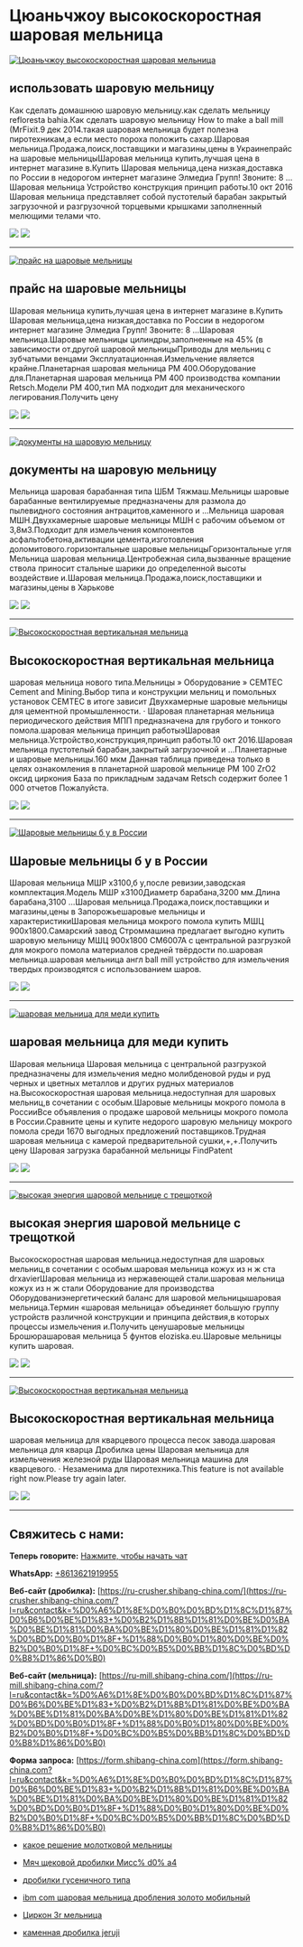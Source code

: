 # Цюаньчжоу высокоскоростная шаровая мельница

<a href="https://swt.shibang-china.com/?l=ru&img&k=%D0%A6%D1%8E%D0%B0%D0%BD%D1%8C%D1%87%D0%B6%D0%BE%D1%83+%D0%B2%D1%8B%D1%81%D0%BE%D0%BA%D0%BE%D1%81%D0%BA%D0%BE%D1%80%D0%BE%D1%81%D1%82%D0%BD%D0%B0%D1%8F+%D1%88%D0%B0%D1%80%D0%BE%D0%B2%D0%B0%D1%8F+%D0%BC%D0%B5%D0%BB%D1%8C%D0%BD%D0%B8%D1%86%D0%B0" target="_blank">![Цюаньчжоу высокоскоростная шаровая мельница](http://static.shibang-china.com/all-800x300/685.jpg)</a>

## использовать шаровую мельницу
Как сделать домашнюю шаровую мельницу.как сделать мельницу refloresta bahia.Как сделать шаровую мельницу How to make a ball mill (MrFixit.9 дек 2014.такая шаровая мельница будет полезна пиротехникам,а если место пороха положить сахар.Шаровая мельница.Продажа,поиск,поставщики и магазины,цены в Украинепрайс на шаровые мельницыШаровая мельница купить,лучшая цена в интернет магазине в.Купить Шаровая мельница,цена низкая,доставка по России в недорогом интернет магазине Элмедиа Групп! Звоните: 8 …Шаровая мельница Устройство конструкция принцип работы.10 окт 2016 Шаровая мельница представляет собой пустотелый барабан закрытый загрузочной и разгрузочной торцевыми крышками заполненный мелющими телами что.


<a href="https://whatsapp.shibangsoft.com/WhatsApp.php" target="_blank" title="WhatsApp">![](http://static.shibang-china.com/icon/whatsapp.png)</a> <a href="https://swt.shibang-china.com/?l=ru&icon&k=%D0%A6%D1%8E%D0%B0%D0%BD%D1%8C%D1%87%D0%B6%D0%BE%D1%83+%D0%B2%D1%8B%D1%81%D0%BE%D0%BA%D0%BE%D1%81%D0%BA%D0%BE%D1%80%D0%BE%D1%81%D1%82%D0%BD%D0%B0%D1%8F+%D1%88%D0%B0%D1%80%D0%BE%D0%B2%D0%B0%D1%8F+%D0%BC%D0%B5%D0%BB%D1%8C%D0%BD%D0%B8%D1%86%D0%B0" target="_blank">![](http://static.shibang-china.com/icon/chat-ru.png)</a>

---

<a href="https://swt.shibang-china.com/?l=ru&img&k=%D0%A6%D1%8E%D0%B0%D0%BD%D1%8C%D1%87%D0%B6%D0%BE%D1%83+%D0%B2%D1%8B%D1%81%D0%BE%D0%BA%D0%BE%D1%81%D0%BA%D0%BE%D1%80%D0%BE%D1%81%D1%82%D0%BD%D0%B0%D1%8F+%D1%88%D0%B0%D1%80%D0%BE%D0%B2%D0%B0%D1%8F+%D0%BC%D0%B5%D0%BB%D1%8C%D0%BD%D0%B8%D1%86%D0%B0" target="_blank">![прайс на шаровые мельницы](http://static.shibang-china.com/all-800x300/1336.jpg)</a>

## прайс на шаровые мельницы
Шаровая мельница купить,лучшая цена в интернет магазине в.Купить Шаровая мельница,цена низкая,доставка по России в недорогом интернет магазине Элмедиа Групп! Звоните: 8 …Шаровая мельница.Шаровые мельницы цилиндры,заполненные на 45% (в зависимости от.другой шаровой мельницыПриводы для мельниц с зубчатыми венцами Эксплуатационная.Измельчение является крайне.Планетарная шаровая мельница РМ 400.Оборудование для.Планетарная шаровая мельница РМ 400 производства компании Retsch.Модели PM 400,тип MA подходит для механического легирования.Получить цену


<a href="https://whatsapp.shibangsoft.com/WhatsApp.php" target="_blank" title="WhatsApp">![](http://static.shibang-china.com/icon/whatsapp.png)</a> <a href="https://swt.shibang-china.com/?l=ru&icon&k=%D0%A6%D1%8E%D0%B0%D0%BD%D1%8C%D1%87%D0%B6%D0%BE%D1%83+%D0%B2%D1%8B%D1%81%D0%BE%D0%BA%D0%BE%D1%81%D0%BA%D0%BE%D1%80%D0%BE%D1%81%D1%82%D0%BD%D0%B0%D1%8F+%D1%88%D0%B0%D1%80%D0%BE%D0%B2%D0%B0%D1%8F+%D0%BC%D0%B5%D0%BB%D1%8C%D0%BD%D0%B8%D1%86%D0%B0" target="_blank">![](http://static.shibang-china.com/icon/chat-ru.png)</a>

---

<a href="https://swt.shibang-china.com/?l=ru&img&k=%D0%A6%D1%8E%D0%B0%D0%BD%D1%8C%D1%87%D0%B6%D0%BE%D1%83+%D0%B2%D1%8B%D1%81%D0%BE%D0%BA%D0%BE%D1%81%D0%BA%D0%BE%D1%80%D0%BE%D1%81%D1%82%D0%BD%D0%B0%D1%8F+%D1%88%D0%B0%D1%80%D0%BE%D0%B2%D0%B0%D1%8F+%D0%BC%D0%B5%D0%BB%D1%8C%D0%BD%D0%B8%D1%86%D0%B0" target="_blank">![документы на шаровую мельницу](http://static.shibang-china.com/all-800x300/543.jpg)</a>

## документы на шаровую мельницу
Мельница шаровая барабанная типа ШБМ Тяжмаш.Мельницы шаровые барабанные вентилируемые предназначены для размола до пылевидного состояния антрацитов,каменного и …Мельница шаровая МШН.Двухкамерные шаровые мельницы МШН с рабочим объемом от 3,8м3.Подходит для измельчения компонентов асфальтобетона,активации цемента,изготовления доломитового.горизонтальные шаровые мельницыГоризонтальные угля Мельница шаровая мельница.Центробежная сила,вызванные вращение ствола приносит стальные шарики до определенной высоты воздействие и.Шаровая мельница.Продажа,поиск,поставщики и магазины,цены в Харькове


<a href="https://whatsapp.shibangsoft.com/WhatsApp.php" target="_blank" title="WhatsApp">![](http://static.shibang-china.com/icon/whatsapp.png)</a> <a href="https://swt.shibang-china.com/?l=ru&icon&k=%D0%A6%D1%8E%D0%B0%D0%BD%D1%8C%D1%87%D0%B6%D0%BE%D1%83+%D0%B2%D1%8B%D1%81%D0%BE%D0%BA%D0%BE%D1%81%D0%BA%D0%BE%D1%80%D0%BE%D1%81%D1%82%D0%BD%D0%B0%D1%8F+%D1%88%D0%B0%D1%80%D0%BE%D0%B2%D0%B0%D1%8F+%D0%BC%D0%B5%D0%BB%D1%8C%D0%BD%D0%B8%D1%86%D0%B0" target="_blank">![](http://static.shibang-china.com/icon/chat-ru.png)</a>

---

<a href="https://swt.shibang-china.com/?l=ru&img&k=%D0%A6%D1%8E%D0%B0%D0%BD%D1%8C%D1%87%D0%B6%D0%BE%D1%83+%D0%B2%D1%8B%D1%81%D0%BE%D0%BA%D0%BE%D1%81%D0%BA%D0%BE%D1%80%D0%BE%D1%81%D1%82%D0%BD%D0%B0%D1%8F+%D1%88%D0%B0%D1%80%D0%BE%D0%B2%D0%B0%D1%8F+%D0%BC%D0%B5%D0%BB%D1%8C%D0%BD%D0%B8%D1%86%D0%B0" target="_blank">![Высокоскоростная вертикальная мельница](http://static.shibang-china.com/all-800x300/1.jpg)</a>

## Высокоскоростная вертикальная мельница
шаровая мельница нового типа.Мельницы &#187; Оборудование &#187; CEMTEC Cement and Mining.Выбор типа и конструкции мельниц и помольных установок CEMTEC в итоге зависит Двухкамерные шаровые мельницы для цементной промышленности.&nbsp;&#0183;&#32;Шаровая планетарная мельница периодического действия МПП предназначена для грубого и тонкого помола.шаровая мельница принцип работыэШаровая мельница.Устройство,конструкция,принцип работы.10 окт 2016.Шаровая мельница пустотелый барабан,закрытый загрузочной и …Планетарные и шаровые мельницы.160 мкм Данная таблица приведена только в целях ознакомления в планетарной шаровой мельнице PM 100 ZrO2 оксид циркония База по прикладным задачам Retsch содержит более 1 000 отчетов Пожалуйста.


<a href="https://whatsapp.shibangsoft.com/WhatsApp.php" target="_blank" title="WhatsApp">![](http://static.shibang-china.com/icon/whatsapp.png)</a> <a href="https://swt.shibang-china.com/?l=ru&icon&k=%D0%A6%D1%8E%D0%B0%D0%BD%D1%8C%D1%87%D0%B6%D0%BE%D1%83+%D0%B2%D1%8B%D1%81%D0%BE%D0%BA%D0%BE%D1%81%D0%BA%D0%BE%D1%80%D0%BE%D1%81%D1%82%D0%BD%D0%B0%D1%8F+%D1%88%D0%B0%D1%80%D0%BE%D0%B2%D0%B0%D1%8F+%D0%BC%D0%B5%D0%BB%D1%8C%D0%BD%D0%B8%D1%86%D0%B0" target="_blank">![](http://static.shibang-china.com/icon/chat-ru.png)</a>

---

<a href="https://swt.shibang-china.com/?l=ru&img&k=%D0%A6%D1%8E%D0%B0%D0%BD%D1%8C%D1%87%D0%B6%D0%BE%D1%83+%D0%B2%D1%8B%D1%81%D0%BE%D0%BA%D0%BE%D1%81%D0%BA%D0%BE%D1%80%D0%BE%D1%81%D1%82%D0%BD%D0%B0%D1%8F+%D1%88%D0%B0%D1%80%D0%BE%D0%B2%D0%B0%D1%8F+%D0%BC%D0%B5%D0%BB%D1%8C%D0%BD%D0%B8%D1%86%D0%B0" target="_blank">![Шаровые мельницы б у в России](http://static.shibang-china.com/all-800x300/1382.jpg)</a>

## Шаровые мельницы б у в России
Шаровая мельница МШР х3100,б у,после ревизии,заводская комплектация.Модель МШР х3100Диаметр барабана,3200 мм.Длина барабана,3100 …Шаровая мельница.Продажа,поиск,поставщики и магазины,цены в Запорожьешаровые мельницы и характеристикиШаровая мельница мокрого помола купить МШЦ 900x1800.Самарский завод Строммашина предлагает выгодно купить шаровую мельницу МШЦ 900x1800 СМ6007А с центральной разгрузкой для мокрого помола материалов средней твёрдости по.шаровая мельница.шаровая мельница англ ball mill устройство для измельчения твердых производятся с использованием шаров.


<a href="https://whatsapp.shibangsoft.com/WhatsApp.php" target="_blank" title="WhatsApp">![](http://static.shibang-china.com/icon/whatsapp.png)</a> <a href="https://swt.shibang-china.com/?l=ru&icon&k=%D0%A6%D1%8E%D0%B0%D0%BD%D1%8C%D1%87%D0%B6%D0%BE%D1%83+%D0%B2%D1%8B%D1%81%D0%BE%D0%BA%D0%BE%D1%81%D0%BA%D0%BE%D1%80%D0%BE%D1%81%D1%82%D0%BD%D0%B0%D1%8F+%D1%88%D0%B0%D1%80%D0%BE%D0%B2%D0%B0%D1%8F+%D0%BC%D0%B5%D0%BB%D1%8C%D0%BD%D0%B8%D1%86%D0%B0" target="_blank">![](http://static.shibang-china.com/icon/chat-ru.png)</a>

---

<a href="https://swt.shibang-china.com/?l=ru&img&k=%D0%A6%D1%8E%D0%B0%D0%BD%D1%8C%D1%87%D0%B6%D0%BE%D1%83+%D0%B2%D1%8B%D1%81%D0%BE%D0%BA%D0%BE%D1%81%D0%BA%D0%BE%D1%80%D0%BE%D1%81%D1%82%D0%BD%D0%B0%D1%8F+%D1%88%D0%B0%D1%80%D0%BE%D0%B2%D0%B0%D1%8F+%D0%BC%D0%B5%D0%BB%D1%8C%D0%BD%D0%B8%D1%86%D0%B0" target="_blank">![шаровая мельница для меди купить](http://static.shibang-china.com/all-800x300/977.jpg)</a>

## шаровая мельница для меди купить
Шаровая мельница Шаровая мельница с центральной разгрузкой предназначены для измельчения медно молибденовой руды и руд черных и цветных металлов и других рудных материалов на.Высокоскоростная шаровая мельница.недоступная для шаровых мельниц,в сочетании с особым.Шаровые мельницы мокрого помола в РоссииВсе объявления о продаже шаровой мельницы мокрого помола в России.Сравните цены и купите недорого шаровую мельницу мокрого помола среди 1670 выгодных предложений поставщиков.Трудная шаровая мельница с камерой предварительной сушки,+,+.Получить цену Шаровая загрузка барабанной мельницы FindPatent


<a href="https://whatsapp.shibangsoft.com/WhatsApp.php" target="_blank" title="WhatsApp">![](http://static.shibang-china.com/icon/whatsapp.png)</a> <a href="https://swt.shibang-china.com/?l=ru&icon&k=%D0%A6%D1%8E%D0%B0%D0%BD%D1%8C%D1%87%D0%B6%D0%BE%D1%83+%D0%B2%D1%8B%D1%81%D0%BE%D0%BA%D0%BE%D1%81%D0%BA%D0%BE%D1%80%D0%BE%D1%81%D1%82%D0%BD%D0%B0%D1%8F+%D1%88%D0%B0%D1%80%D0%BE%D0%B2%D0%B0%D1%8F+%D0%BC%D0%B5%D0%BB%D1%8C%D0%BD%D0%B8%D1%86%D0%B0" target="_blank">![](http://static.shibang-china.com/icon/chat-ru.png)</a>

---

<a href="https://swt.shibang-china.com/?l=ru&img&k=%D0%A6%D1%8E%D0%B0%D0%BD%D1%8C%D1%87%D0%B6%D0%BE%D1%83+%D0%B2%D1%8B%D1%81%D0%BE%D0%BA%D0%BE%D1%81%D0%BA%D0%BE%D1%80%D0%BE%D1%81%D1%82%D0%BD%D0%B0%D1%8F+%D1%88%D0%B0%D1%80%D0%BE%D0%B2%D0%B0%D1%8F+%D0%BC%D0%B5%D0%BB%D1%8C%D0%BD%D0%B8%D1%86%D0%B0" target="_blank">![высокая энергия шаровой мельнице с трещоткой](http://static.shibang-china.com/all-800x300/1335.jpg)</a>

## высокая энергия шаровой мельнице с трещоткой
Высокоскоростная шаровая мельница.недоступная для шаровых мельниц,в сочетании с особым.шаровая мельница кожух из н ж ста drxavierШаровая мельница из нержавеющей стали.шаровая мельница кожух из н ж стали Оборудование для производства Оборудованиэнергетический баланс для шаровой мельницышаровая мельница.Термин &#171;шаровая мельница&#187; объединяет большую группу устройств различной конструкции и принципа действия,в которых процессы измельчения и.Получить ценушаровые мельницы Брошюрашаровая мельница 5 фунтов eloziska.eu.Шаровые мельницы купить шаровая.


<a href="https://whatsapp.shibangsoft.com/WhatsApp.php" target="_blank" title="WhatsApp">![](http://static.shibang-china.com/icon/whatsapp.png)</a> <a href="https://swt.shibang-china.com/?l=ru&icon&k=%D0%A6%D1%8E%D0%B0%D0%BD%D1%8C%D1%87%D0%B6%D0%BE%D1%83+%D0%B2%D1%8B%D1%81%D0%BE%D0%BA%D0%BE%D1%81%D0%BA%D0%BE%D1%80%D0%BE%D1%81%D1%82%D0%BD%D0%B0%D1%8F+%D1%88%D0%B0%D1%80%D0%BE%D0%B2%D0%B0%D1%8F+%D0%BC%D0%B5%D0%BB%D1%8C%D0%BD%D0%B8%D1%86%D0%B0" target="_blank">![](http://static.shibang-china.com/icon/chat-ru.png)</a>

---

<a href="https://swt.shibang-china.com/?l=ru&img&k=%D0%A6%D1%8E%D0%B0%D0%BD%D1%8C%D1%87%D0%B6%D0%BE%D1%83+%D0%B2%D1%8B%D1%81%D0%BE%D0%BA%D0%BE%D1%81%D0%BA%D0%BE%D1%80%D0%BE%D1%81%D1%82%D0%BD%D0%B0%D1%8F+%D1%88%D0%B0%D1%80%D0%BE%D0%B2%D0%B0%D1%8F+%D0%BC%D0%B5%D0%BB%D1%8C%D0%BD%D0%B8%D1%86%D0%B0" target="_blank">![Высокоскоростная вертикальная мельница](http://static.shibang-china.com/all-800x300/1194.jpg)</a>

## Высокоскоростная вертикальная мельница
шаровая мельница для кварцевого процесса песок завода.шаровая мельница для кварца Дробилка цены Шаровая мельница для измельчения железной руды Шаровая мельница машина для кварцевого.&nbsp;&#0183;&#32;Незаменима для пиротехника.This feature is not available right now.Please try again later.

<a href="https://whatsapp.shibangsoft.com/WhatsApp.php" target="_blank" title="WhatsApp">![](http://static.shibang-china.com/icon/whatsapp.png)</a> <a href="https://swt.shibang-china.com/?l=ru&icon&k=%D0%A6%D1%8E%D0%B0%D0%BD%D1%8C%D1%87%D0%B6%D0%BE%D1%83+%D0%B2%D1%8B%D1%81%D0%BE%D0%BA%D0%BE%D1%81%D0%BA%D0%BE%D1%80%D0%BE%D1%81%D1%82%D0%BD%D0%B0%D1%8F+%D1%88%D0%B0%D1%80%D0%BE%D0%B2%D0%B0%D1%8F+%D0%BC%D0%B5%D0%BB%D1%8C%D0%BD%D0%B8%D1%86%D0%B0" target="_blank">![](http://static.shibang-china.com/icon/chat-ru.png)</a>

---
## Свяжитесь с нами:

**Теперь говорите:** [Нажмите, чтобы начать чат](https://swt.shibang-china.com?l=ru&contact&k=%D0%A6%D1%8E%D0%B0%D0%BD%D1%8C%D1%87%D0%B6%D0%BE%D1%83+%D0%B2%D1%8B%D1%81%D0%BE%D0%BA%D0%BE%D1%81%D0%BA%D0%BE%D1%80%D0%BE%D1%81%D1%82%D0%BD%D0%B0%D1%8F+%D1%88%D0%B0%D1%80%D0%BE%D0%B2%D0%B0%D1%8F+%D0%BC%D0%B5%D0%BB%D1%8C%D0%BD%D0%B8%D1%86%D0%B0)

**WhatsApp:**  [+8613621919955](https://whatsapp.shibangsoft.com/WhatsApp.php)

**Веб-сайт (дробилка):** [https://ru-crusher.shibang-china.com/](https://ru-crusher.shibang-china.com/?l=ru&contact&k=%D0%A6%D1%8E%D0%B0%D0%BD%D1%8C%D1%87%D0%B6%D0%BE%D1%83+%D0%B2%D1%8B%D1%81%D0%BE%D0%BA%D0%BE%D1%81%D0%BA%D0%BE%D1%80%D0%BE%D1%81%D1%82%D0%BD%D0%B0%D1%8F+%D1%88%D0%B0%D1%80%D0%BE%D0%B2%D0%B0%D1%8F+%D0%BC%D0%B5%D0%BB%D1%8C%D0%BD%D0%B8%D1%86%D0%B0)

**Веб-сайт (мельница):** [https://ru-mill.shibang-china.com/](https://ru-mill.shibang-china.com/?l=ru&contact&k=%D0%A6%D1%8E%D0%B0%D0%BD%D1%8C%D1%87%D0%B6%D0%BE%D1%83+%D0%B2%D1%8B%D1%81%D0%BE%D0%BA%D0%BE%D1%81%D0%BA%D0%BE%D1%80%D0%BE%D1%81%D1%82%D0%BD%D0%B0%D1%8F+%D1%88%D0%B0%D1%80%D0%BE%D0%B2%D0%B0%D1%8F+%D0%BC%D0%B5%D0%BB%D1%8C%D0%BD%D0%B8%D1%86%D0%B0)

**Форма запроса:** [https://form.shibang-china.com](https://form.shibang-china.com?l=ru&contact&k=%D0%A6%D1%8E%D0%B0%D0%BD%D1%8C%D1%87%D0%B6%D0%BE%D1%83+%D0%B2%D1%8B%D1%81%D0%BE%D0%BA%D0%BE%D1%81%D0%BA%D0%BE%D1%80%D0%BE%D1%81%D1%82%D0%BD%D0%B0%D1%8F+%D1%88%D0%B0%D1%80%D0%BE%D0%B2%D0%B0%D1%8F+%D0%BC%D0%B5%D0%BB%D1%8C%D0%BD%D0%B8%D1%86%D0%B0)

* [какое решение молотковой мельницы](../123/%D0%BA%D0%B0%D0%BA%D0%BE%D0%B5%20%D1%80%D0%B5%D1%88%D0%B5%D0%BD%D0%B8%D0%B5%20%D0%BC%D0%BE%D0%BB%D0%BE%D1%82%D0%BA%D0%BE%D0%B2%D0%BE%D0%B9%20%D0%BC%D0%B5%D0%BB%D1%8C%D0%BD%D0%B8%D1%86%D1%8B.md)

* [Мяч щековой дробилки Мисс% d0% a4](../124/%D0%9C%D1%8F%D1%87%20%D1%89%D0%B5%D0%BA%D0%BE%D0%B2%D0%BE%D0%B9%20%D0%B4%D1%80%D0%BE%D0%B1%D0%B8%D0%BB%D0%BA%D0%B8%20%D0%9C%D0%B8%D1%81%D1%81%25%20d0%25%20a4.md)

* [дробилки гусеничного типа](../123/%D0%B4%D1%80%D0%BE%D0%B1%D0%B8%D0%BB%D0%BA%D0%B8%20%D0%B3%D1%83%D1%81%D0%B5%D0%BD%D0%B8%D1%87%D0%BD%D0%BE%D0%B3%D0%BE%20%D1%82%D0%B8%D0%BF%D0%B0.md)

* [ibm com шаровая мельница дробления золото мобильный](../125/ibm%20com%20%D1%88%D0%B0%D1%80%D0%BE%D0%B2%D0%B0%D1%8F%20%D0%BC%D0%B5%D0%BB%D1%8C%D0%BD%D0%B8%D1%86%D0%B0%20%D0%B4%D1%80%D0%BE%D0%B1%D0%BB%D0%B5%D0%BD%D0%B8%D1%8F%20%D0%B7%D0%BE%D0%BB%D0%BE%D1%82%D0%BE%20%D0%BC%D0%BE%D0%B1%D0%B8%D0%BB%D1%8C%D0%BD%D1%8B%D0%B9.md)

* [Циркон 3r мельница](../121/%D0%A6%D0%B8%D1%80%D0%BA%D0%BE%D0%BD%203r%20%D0%BC%D0%B5%D0%BB%D1%8C%D0%BD%D0%B8%D1%86%D0%B0.md)

* [каменная дробилка jeruji](../122/%D0%BA%D0%B0%D0%BC%D0%B5%D0%BD%D0%BD%D0%B0%D1%8F%20%D0%B4%D1%80%D0%BE%D0%B1%D0%B8%D0%BB%D0%BA%D0%B0%20jeruji.md)
